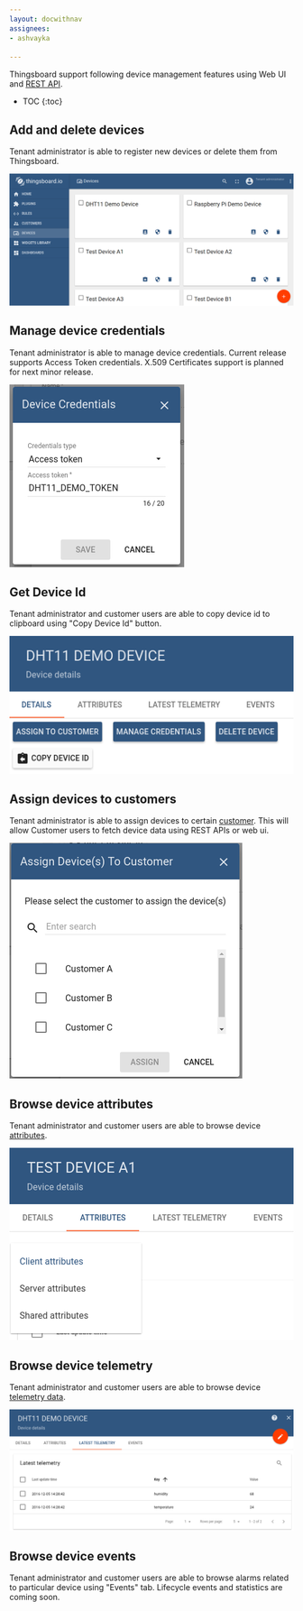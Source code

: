 ```yaml
---
layout: docwithnav
assignees:
- ashvayka

---
```


Thingsboard support following device management features using Web UI and [REST API](/docs/reference/rest-api/).

* TOC
{:toc}

## Add and delete devices

Tenant administrator is able to register new devices or delete them from Thingsboard.

![image](/images/user-guide/ui/devices.png)

## Manage device credentials

Tenant administrator is able to manage device credentials. 
Current release supports Access Token credentials. X.509 Certificates support is planned for next minor release.

![image](/images/user-guide/ui/manage-device-credentials.png)

## Get Device Id
  
Tenant administrator and customer users are able to copy device id to clipboard using "Copy Device Id" button.

 ![image](/images/user-guide/ui/device-id.png)

## Assign devices to customers

Tenant administrator is able to assign devices to certain [customer](/docs/user-guide/ui/customers/).
This will allow Customer users to fetch device data using REST APIs or web ui.
 
 ![image](/images/user-guide/ui/assign-device-to-customer.png)

## Browse device attributes

Tenant administrator and customer users are able to browse device [attributes](/docs/user-guide/attributes).

 ![image](/images/user-guide/ui/device-attributes.png)

## Browse device telemetry

Tenant administrator and customer users are able to browse device [telemetry data](/docs/user-guide/telemetry).

 ![image](/images/user-guide/ui/device-telemetry.png)

## Browse device events
  
Tenant administrator and customer users are able to browse alarms related to particular device using "Events" tab.
Lifecycle events and statistics are coming soon.

